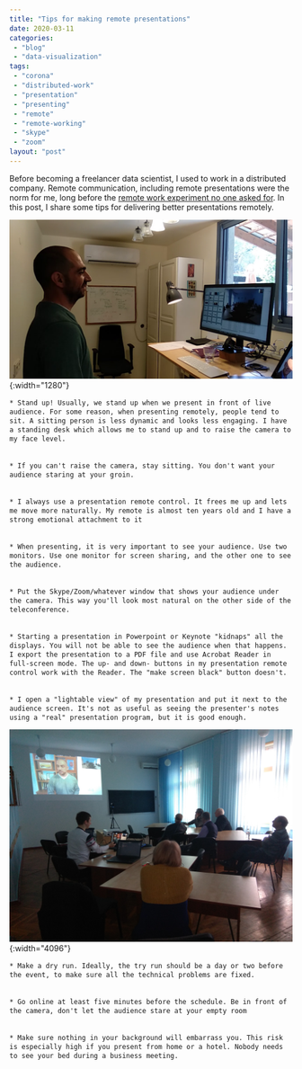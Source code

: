 ```yaml
---
title: "Tips for making remote presentations"
date: 2020-03-11
categories: 
 - "blog"
 - "data-visualization"
tags: 
 - "corona"
 - "distributed-work"
 - "presentation"
 - "presenting"
 - "remote"
 - "remote-working"
 - "skype"
 - "zoom"
layout: "post"
---
```


Before becoming a freelancer data scientist, I used to work in a distributed company. Remote communication, including remote presentations were the norm for me, long before the [remote work experiment no one asked for](https://ma.tt/2020/03/coronavirus-remote-work/). In this post, I share some tips for delivering better presentations remotely.

![Me presenting in front of the computer](/assets/img/2018/02/presenting_over_skype.png){:width="1280"}

 	* Stand up! Usually, we stand up when we present in front of live audience. For some reason, when presenting remotely, people tend to sit. A sitting person is less dynamic and looks less engaging. I have a standing desk which allows me to stand up and to raise the camera to my face level.


 	* If you can't raise the camera, stay sitting. You don't want your audience staring at your groin.


 	* I always use a presentation remote control. It frees me up and lets me move more naturally. My remote is almost ten years old and I have a strong emotional attachment to it


 	* When presenting, it is very important to see your audience. Use two monitors. Use one monitor for screen sharing, and the other one to see the audience.


 	* Put the Skype/Zoom/whatever window that shows your audience under the camera. This way you'll look most natural on the other side of the teleconference.


 	* Starting a presentation in Powerpoint or Keynote "kidnaps" all the displays. You will not be able to see the audience when that happens. I export the presentation to a PDF file and use Acrobat Reader in full-screen mode. The up- and down- buttons in my presentation remote control work with the Reader. The "make screen black" button doesn't.


 	* I open a "lightable view" of my presentation and put it next to the audience screen. It's not as useful as seeing the presenter's notes using a "real" presentation program, but it is good enough.

![Auditorium in Chisinau showing me on their screen](/assets/img/2018/02/me_from_chisinau.jpg){:width="4096"}

 	* Make a dry run. Ideally, the try run should be a day or two before the event, to make sure all the technical problems are fixed.


 	* Go online at least five minutes before the schedule. Be in front of the camera, don't let the audience stare at your empty room


 	* Make sure nothing in your background will embarrass you. This risk is especially high if you present from home or a hotel. Nobody needs to see your bed during a business meeting.
